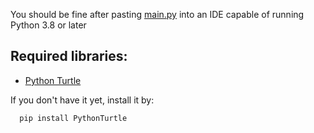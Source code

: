 You should be fine after pasting <a href="https://github.com/scraptechguy/CanonShot/blob/main/main.py" target="_blank">main.py</a> into an IDE capable of running Python 3.8 or later 

## Required libraries: 

+ <a href="https://pypi.org/project/PythonTurtle/" target="_blank">Python Turtle</a> 
 
If you don't have it yet, install it by:

      pip install PythonTurtle


